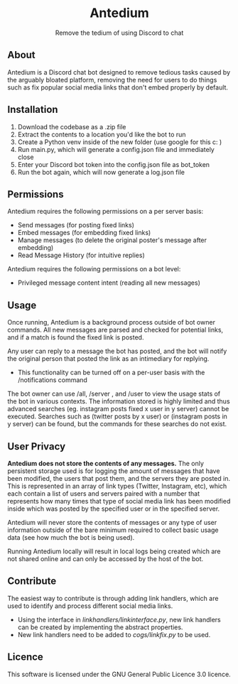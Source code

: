<h1 align="center">Antedium</h1>

<p align="center">
  Remove the tedium of using Discord to chat
</p>

## About

Antedium is a Discord chat bot designed to remove tedious tasks caused by the arguably bloated platform, removing the need for users to do things such as fix popular social media links that don't embed properly by default.

## Installation

1) Download the codebase as a .zip file
2) Extract the contents to a location you'd like the bot to run
3) Create a Python venv inside of the new folder (use google for this c: )
4) Run main.py, which will generate a config.json file and immediately close
5) Enter your Discord bot token into the config.json file as bot_token
6) Run the bot again, which will now generate a log.json file

## Permissions

Antedium requires the following permissions on a per server basis:
- Send messages (for posting fixed links)
- Embed messages (for embedding fixed links)
- Manage messages (to delete the original poster's message after embedding)
- Read Message History (for intuitive replies)

Antedium requires the following permissions on a bot level:
- Privileged message content intent (reading all new messages)

## Usage

Once running, Antedium is a background process outside of bot owner commands. All new messages are parsed and checked for potential links, and if a match is found the fixed link is posted.

Any user can reply to a message the bot has posted, and the bot will notify the original person that posted the link as an intimediary for replying.
- This functionality can be turned off on a per-user basis with the /notifications command

The bot owner can use /all, /server <id>, and /user <id> to view the usage stats of the bot in various contexts. The information stored is highly limited and thus advanced searches (eg. instagram posts fixed x user in y server) cannot be executed. Searches such as (twitter posts by x user) or (instagram posts in y server) can be found, but the commands for these searches do not exist.

## User Privacy

**Antedium does not store the contents of any messages.** The only persistent storage used is for logging the amount of messages that have been modified, the users that post them, and the servers they are posted in. This is represented in an array of link types (Twitter, Instagram, etc), which each contain a list of users and servers paired with a number that represents how many times that type of social media link has been modified inside which was posted by the specified user or in the specified server.

Antedium will never store the contents of messages or any type of user information outside of the bare minimum required to collect basic usage data (see how much the bot is being used).

Running Antedium locally will result in local logs being created which are not shared online and can only be accessed by the host of the bot.

## Contribute

The easiest way to contribute is through adding link handlers, which are used to identify and process different social media links. 

* Using the interface in _linkhandlers/linkinterface.py_, new link handlers can be created by implementing the abstract properties.
* New link handlers need to be added to _cogs/linkfix.py_ to be used.

## Licence

This software is licensed under the GNU General Public Licence 3.0 licence.
